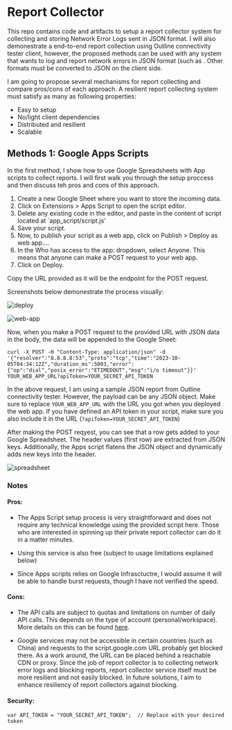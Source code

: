 # Report Collector

This repo contains code and artifacts to setup a report collector system for collecting and storing Network Error Logs sent in JSON format. I will also demonestrate a end-to-end report collection using Outline connectivity tester client, however, the proposed methods can be used with any system that wants to log and report network errors in JSON format (such as . Other formats must be converted to JSON on the client side. 

I am going to propose several mechanisms for report collecting and compare pros/cons of each approach. A resilient report collecting system must satisfy as many as following properties:

- Easy to setup
- No/light client dependencies 
- Distributed and resilient
- Scalable

 ## Methods 1: Google Apps Scripts

In the first method, I show how to use Google Spreadsheets with App scripts to collect reports. I will first walk you through the setup proccess and then discuss teh pros and cons of this approach. 

1. Create a new Google Sheet where you want to store the incoming data.
2. Click on Extensions > Apps Script to open the script editor.
3. Delete any existing code in the editor, and paste in the content of script located at `app_script/script.js'
4. Save your script.
5. Now, to publish your script as a web app, click on Publish > Deploy as web app....
6. In the Who has access to the app: dropdown, select Anyone. This means that anyone can make a POST request to your web app.
7. Click on Deploy.

Copy the URL provided as it will be the endpoint for the POST request.

Screenshots below demonestrate the process visually:

![deploy](https://github.com/amircybersec/report-collector/assets/117060873/674f79bf-865d-48ed-9e1a-a8c7cda634c3)

![web-app](https://github.com/amircybersec/report-collector/assets/117060873/ef65a56b-3496-4fb4-80ac-7213e8dc98ef)


Now, when you make a POST request to the provided URL with JSON data in the body, the data will be appended to the Google Sheet:

```
curl -X POST -H "Content-Type: application/json" -d '{"resolver":"8.8.8.8:53","proto":"tcp","time":"2023-10-05T04:34:12Z","duration_ms":5003,"error":{"op":"dial","posix_error":"ETIMEDOUT","msg":"i/o timeout"}}' YOUR_WEB_APP_URL?apiToken=YOUR_SECRET_API_TOKEN
```
In the above request, I am using a sample JSON report from Outline connectivity tester. However, the payload can be any JSON object.  Make sure to replace `YOUR_WEB_APP_URL` with the URL you got when you deployed the web app. If you have defined an API token in your script, make sure you also include it in the URL (`?apiToken=YOUR_SECRET_API_TOKEN`) 

After making the POST reqyest, you can see that a row gets added to your Google Spreadsheet. The header values (first row) are extracted from JSON keys. Additionally, the Apps script flatens the JSON object and dynamically adds new keys into the header.   

![spreadsheet](https://github.com/amircybersec/report-collector/assets/117060873/eea88180-8fda-4d07-b3c8-7c42013d31a9)


### Notes

#### Pros: 
- The Apps Script setup process is very straightforward and does not require any technical knowledge using the provided script here. Those who are interested in spinning up their private report collector can do it in a matter minutes. 

- Using this service is also free (subject to usage limitations explained below)

- Since Apps scripts relies on Google Infrasctuctre, I would assume it will be able to handle burst requests, though I have not verified the speed.

#### Cons:

- The API calls are subject to quotas and limitations on number of daily API calls. This depends on the type of account (personal/workspace). More details on this can be found [here](https://developers.google.com/apps-script/guides/services/quotas).

- Google services may not be accessible in certain countries (such as China) and requests to the script.google.com URL probably get blocked there. As a work around, the URL can be placed behind a reachable CDN or proxy. Since the job of report collector is to collecting network error logs and blocking reports, report collector service itself must be more resilient and not easily blocked. In future solutions, I aim to enhance resiliency of report collectors against blocking.

#### Security:
```
var API_TOKEN = "YOUR_SECRET_API_TOKEN";  // Replace with your desired token
```
